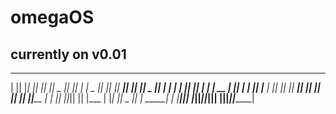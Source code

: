 # omegaOS
## currently on v0.01
              

 _______  __   __  _______  _______  _______  _______  _______ 
|       ||  |_|  ||       ||       ||   _   ||       ||       |
|   _   ||       ||    ___||    ___||  |_|  ||   _   ||  _____|
|  | |  ||       ||   |___ |   | __ |       ||  | |  || |_____ 
|  |_|  ||       ||    ___||   ||  ||       ||  |_|  ||_____  |
|       || ||_|| ||   |___ |   |_| ||   _   ||       | _____| |
|_______||_|   |_||_______||_______||__| |__||_______||_______|
                                                               
                                                               
                                                               
                                                               
                                                               
                                                               
                                                               
